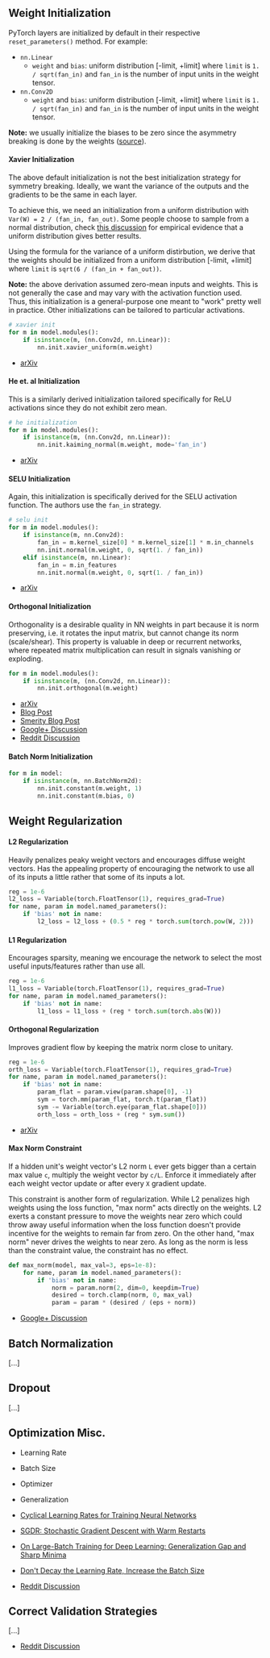 ## Weight Initialization

PyTorch layers are initialized by default in their respective `reset_parameters()` method. For example:

- `nn.Linear`
    - `weight` and `bias`: uniform distribution [-limit, +limit] where `limit` is `1. / sqrt(fan_in)` and `fan_in` is the number of input units in the weight tensor.
- `nn.Conv2D`
    - `weight` and `bias`: uniform distribution [-limit, +limit] where `limit` is `1. / sqrt(fan_in)` and `fan_in` is the number of input units in the weight tensor.

**Note:** we usually initialize the biases to be zero since the asymmetry breaking is done by the weights ([source](http://cs231n.github.io/neural-networks-2/#init)).

#### Xavier Initialization

The above default initialization is not the best initialization strategy for symmetry breaking. Ideally, we want the variance of the outputs and the gradients to be the same in each layer. 

To achieve this, we need an initialization from a uniform distribution with `Var(W) = 2 / (fan_in, fan_out)`. Some people choose to sample from a normal distribution, check [this discussion](https://github.com/keras-team/keras/issues/52) for empirical evidence that a uniform distribution gives better results.

Using the formula for the variance of a uniform distirbution, we derive that the weights should be initialized from a uniform distribution [-limit, +limit] where `limit` is `sqrt(6 / (fan_in + fan_out))`.

**Note:** the above derivation assumed zero-mean inputs and weights. This is not generally the case and may vary with the activation function used. Thus, this initialization is a general-purpose one meant to "work" pretty well in practice. Other initializations can be tailored to particular activations.

```python
# xavier init
for m in model.modules():
    if isinstance(m, (nn.Conv2d, nn.Linear)):
        nn.init.xavier_uniform(m.weight)
```

- [arXiv](http://proceedings.mlr.press/v9/glorot10a/glorot10a.pdf)

#### He et. al Initialization

This is a similarly derived initialization tailored specifically for ReLU activations since they do not exhibit zero mean.

```python
# he initialization
for m in model.modules():
    if isinstance(m, (nn.Conv2d, nn.Linear)):
        nn.init.kaiming_normal(m.weight, mode='fan_in')
```

- [arXiv](https://arxiv.org/abs/1502.01852)

#### SELU Initialization

Again, this initialization is specifically derived for the SELU activation function. The authors use the `fan_in` strategy.

```python
# selu init
for m in model.modules():
    if isinstance(m, nn.Conv2d):
        fan_in = m.kernel_size[0] * m.kernel_size[1] * m.in_channels
        nn.init.normal(m.weight, 0, sqrt(1. / fan_in))
    elif isinstance(m, nn.Linear):
        fan_in = m.in_features
        nn.init.normal(m.weight, 0, sqrt(1. / fan_in))
```

- [arXiv](https://arxiv.org/abs/1706.02515)

#### Orthogonal Initialization

Orthogonality is a desirable quality in NN weights in part because it is norm preserving, i.e. it rotates the input matrix, but cannot change its norm (scale/shear). This property is valuable in deep or recurrent networks, where repeated matrix multiplication can result in signals vanishing or exploding.

```python
for m in model.modules():
    if isinstance(m, (nn.Conv2d, nn.Linear)):
        nn.init.orthogonal(m.weight)
```

- [arXiv](https://arxiv.org/abs/1312.6120)
- [Blog Post](https://hjweide.github.io/orthogonal-initialization-in-convolutional-layers)
- [Smerity Blog Post](https://smerity.com/articles/2016/orthogonal_init.html)
- [Google+ Discussion](https://plus.google.com/+SoumithChintala/posts/RZfdrRQWL6u)
- [Reddit Discussion](https://www.reddit.com/r/MachineLearning/comments/2qsje7/how_do_you_initialize_your_neural_network_weights/)

#### Batch Norm Initialization

```python
for m in model:
    if isinstance(m, nn.BatchNorm2d):
        nn.init.constant(m.weight, 1)
        nn.init.constant(m.bias, 0)
```

## Weight Regularization

#### L2 Regularization

Heavily penalizes peaky weight vectors and encourages diffuse weight vectors. Has the appealing property of encouraging the network to use all of its inputs a little rather that some of its inputs a lot.

```python
reg = 1e-6
l2_loss = Variable(torch.FloatTensor(1), requires_grad=True)
for name, param in model.named_parameters():
    if 'bias' not in name:
        l2_loss = l2_loss + (0.5 * reg * torch.sum(torch.pow(W, 2)))
```

#### L1 Regularization

Encourages sparsity, meaning we encourage the network to select the most useful inputs/features rather than use all.

```python
reg = 1e-6
l1_loss = Variable(torch.FloatTensor(1), requires_grad=True)
for name, param in model.named_parameters():
    if 'bias' not in name:
        l1_loss = l1_loss + (reg * torch.sum(torch.abs(W)))
```

#### Orthogonal Regularization

Improves gradient flow by keeping the matrix norm close to unitary.

```python
reg = 1e-6
orth_loss = Variable(torch.FloatTensor(1), requires_grad=True)
for name, param in model.named_parameters():
    if 'bias' not in name:
        param_flat = param.view(param.shape[0], -1)
        sym = torch.mm(param_flat, torch.t(param_flat))
        sym -= Variable(torch.eye(param_flat.shape[0]))
        orth_loss = orth_loss + (reg * sym.sum())
```

- [arXiv](https://arxiv.org/abs/1609.07093)

#### Max Norm Constraint

If a hidden unit's weight vector's L2 norm `L` ever gets bigger than a certain max value `c`, multiply the weight vector by `c/L`. Enforce it immediately after each weight vector update or after every `X` gradient update.

This constraint is another form of regularization. While L2 penalizes high weights using the loss function, "max norm" acts directly on the weights. L2 exerts a constant pressure to move the weights near zero which could throw away useful information when the loss function doesn't provide incentive for the weights to remain far from zero. On the other hand, "max norm" never drives the weights to near zero. As long as the norm is less than the constraint value, the constraint has no effect.

```python
def max_norm(model, max_val=3, eps=1e-8):
    for name, param in model.named_parameters():
        if 'bias' not in name:
            norm = param.norm(2, dim=0, keepdim=True)
            desired = torch.clamp(norm, 0, max_val)
            param = param * (desired / (eps + norm))
```

- [Google+ Discussion](https://plus.google.com/+IanGoodfellow/posts/QUaCJfvDpni)

## Batch Normalization

[...]

## Dropout

[...]

## Optimization Misc.

- Learning Rate
- Batch Size
- Optimizer
- Generalization

- [Cyclical Learning Rates for Training Neural Networks](https://arxiv.org/abs/1506.01186)
- [SGDR: Stochastic Gradient Descent with Warm Restarts](https://arxiv.org/abs/1608.03983)
- [On Large-Batch Training for Deep Learning: Generalization Gap and Sharp Minima](https://arxiv.org/abs/1609.04836)
- [Don't Decay the Learning Rate, Increase the Batch Size](https://arxiv.org/abs/1711.00489)
- [Reddit Discussion](https://www.reddit.com/r/MachineLearning/comments/77dn96/r_171006451_understanding_generalization_and/dol2u23/)

## Correct Validation Strategies

[...]

- [Reddit Discussion](https://www.reddit.com/r/MachineLearning/comments/78789r/d_is_my_validation_method_good/)